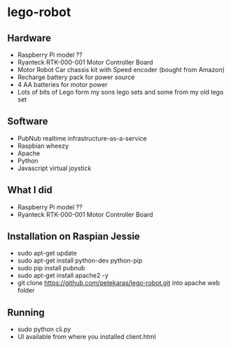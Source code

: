 # lego-robot

## Hardware

* Raspberry Pi model ??
* Ryanteck RTK-000-001 Motor Controller Board 
* Motor Robot Car chassis kit with Speed encoder (bought from Amazon)
* Recharge battery pack for power source
* 4 AA batteries for motor power
* Lots of bits of Lego form my sons lego sets and some from my old lego set


## Software
* PubNub realtime infrastructure-as-a-service
* Raspbian wheezy
* Apache 
* Python
* Javascript virtual joystick

## What I did

* Raspberry Pi model ??
* Ryanteck RTK-000-001 Motor Controller Board 


## Installation on Raspian Jessie

* sudo apt-get update
* sudo apt-get install python-dev python-pip
* sudo pip install pubnub
* sudo apt-get install apache2 -y
* git clone https://github.com/petekaras/lego-robot.git into apache web folder

## Running
* sudo python cli.py
* UI available from where you installed client.html
